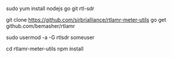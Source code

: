 

sudo yum install nodejs go git rtl-sdr

git clone https://github.com/sirbrialliance/rtlamr-meter-utils
go get github.com/bemasher/rtlamr

sudo usermod -a -G rtlsdr someuser

cd rtlamr-meter-utils
npm install


